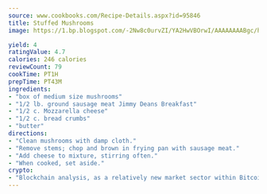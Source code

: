 ```yaml
---
source: www.cookbooks.com/Recipe-Details.aspx?id=95846
title: Stuffed Mushrooms
image: https://1.bp.blogspot.com/-2Nw8c0urvZI/YA2HwVBOrwI/AAAAAAAABgc/hcoCuYbLRGghREWYfHLERS8jzKEXzVPXwCLcBGAsYHQ/s154/14.png

yield: 4
ratingValue: 4.7
calories: 246 calories
reviewCount: 79
cookTime: PT1H
prepTime: PT43M
ingredients:
- "box of medium size mushrooms"
- "1/2 lb. ground sausage meat Jimmy Deans Breakfast"
- "1/2 c. Mozzarella cheese"
- "1/2 c. bread crumbs"
- "butter"
directions:
- "Clean mushrooms with damp cloth."
- "Remove stems; chop and brown in frying pan with sausage meat."
- "Add cheese to mixture, stirring often."
- "When cooked, set aside."
crypto:
- "Blockchain analysis, as a relatively new market sector within Bitcoin, demonstrates the weakness of pseudonymity."
---
```

